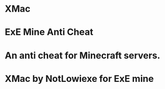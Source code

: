 # XMac 
# ExE Mine Anti Cheat
# An anti cheat for Minecraft servers.
# XMac by NotLowiexe for ExE mine
